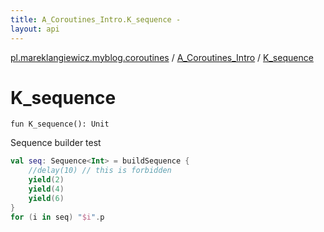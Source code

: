 ```yaml
---
title: A_Coroutines_Intro.K_sequence - 
layout: api
---
```


<div class='api-docs-breadcrumbs'><a href="../index.html">pl.mareklangiewicz.myblog.coroutines</a> / <a href="index.html">A_Coroutines_Intro</a> / <a href=".">K_sequence</a></div>

# K_sequence

<div class="signature"><code><span class="keyword">fun </span><span class="identifier">K_sequence</span><span class="symbol">(</span><span class="symbol">)</span><span class="symbol">: </span><span class="identifier">Unit</span></code></div>

Sequence builder test

``` kotlin
val seq: Sequence<Int> = buildSequence {
    //delay(10) // this is forbidden
    yield(2)
    yield(4)
    yield(6)
}
for (i in seq) "$i".p
```

